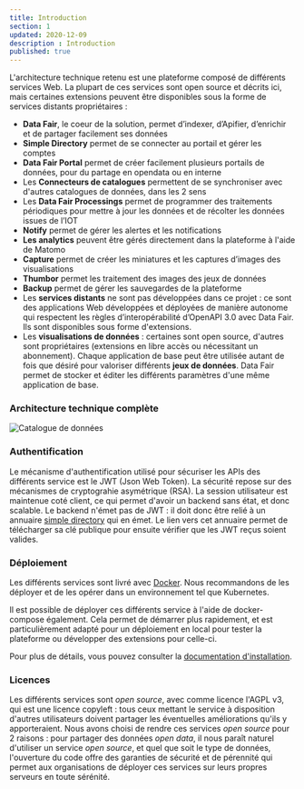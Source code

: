 ```yaml
---
title: Introduction
section: 1
updated: 2020-12-09
description : Introduction
published: true
---
```


L'architecture technique retenu est une plateforme composé de différents services Web. La plupart de ces services sont open source et décrits ici, mais certaines extensions peuvent être disponibles sous la forme de services distants propriétaires :

* **Data Fair**, le coeur de la solution, permet d’indexer, d’Apifier, d’enrichir et de partager facilement ses données
* **Simple Directory** permet de se connecter au portail et gérer les comptes
* **Data Fair Portal** permet de créer facilement plusieurs portails de données, pour du partage en opendata ou en interne
* Les **Connecteurs de catalogues** permettent de se synchroniser avec d'autres catalogues de données, dans les 2 sens
* Les **Data Fair Processings** permet de programmer des traitements périodiques pour mettre à jour les données et de récolter les données issues de l’IOT
* **Notify** permet de gérer les alertes et les notifications
* **Les analytics** peuvent être gérés directement dans la plateforme à l'aide de Matomo
* **Capture** permet de créer les miniatures et les captures d’images des visualisations
* **Thumbor** permet les traitement des images des jeux de données
* **Backup** permet de gérer les sauvegardes de la plateforme
* Les **services distants** ne sont pas développées dans ce projet : ce sont des applications Web développées et déployées de manière autonome qui respectent les règles d’interopérabilité d’OpenAPI 3.0 avec Data Fair. Ils sont disponibles sous forme d'extensions.
* Les **visualisations de données** : certaines sont open source, d'autres sont propriétaires (extensions en libre accès ou nécessitant un abonnement). Chaque application de base peut être utilisée autant de fois que désiré pour valoriser différents **jeux de données**. Data Fair permet de stocker et éditer les différents paramètres d'une même application de base.

### Architecture technique complète

![Catalogue de données](./images/technical-architecture/architecture.jpg)

### Authentification

Le mécanisme d'authentification utilisé pour sécuriser les APIs des différents service est le JWT (Json Web Token). La sécurité repose sur des mécanismes de cryptograhie asymétrique (RSA). La session utilisateur est maintenue coté client, ce qui permet d'avoir un backend sans état, et donc scalable. Le backend n'émet pas de JWT : il doit donc être relié à un annuaire [simple directory](https://koumoul-dev.github.io/simple-directory/) qui en émet. Le lien vers cet annuaire permet de télécharger sa clé publique pour ensuite vérifier que les JWT reçus soient valides.


### Déploiement

Les différents services sont livré avec [Docker](https://www.docker.com/). Nous recommandons de les déployer et de les opérer dans un environnement tel que Kubernetes.

Il est possible de déployer ces différents service à l'aide de docker-compose également. Cela permet de démarrer plus rapidement, et est particulièrement adapté pour un déploiement en local pour tester la plateforme ou développer des extensions pour celle-ci.

Pour plus de détails, vous pouvez consulter la [documentation d'installation](install/install).

### Licences

Les différents services sont *open source*, avec comme licence l'AGPL v3, qui est une licence copyleft : tous ceux mettant le service à disposition d'autres utilisateurs doivent partager les éventuelles améliorations qu'ils y apporteraient. Nous avons choisi de rendre ces services *open source* pour 2 raisons : pour partager des données *open data*, il nous paraît naturel d'utiliser un service *open source*, et quel que soit le type de données, l'ouverture du code offre des garanties de sécurité et de pérennité qui permet aux organisations de déployer ces services sur leurs propres serveurs en toute sérénité.
